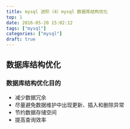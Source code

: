 ```yaml
---
title: mysql 进阶（4）mysql 数据库结构优化
top: 1
date: 2016-05-20 15:02:12
tags: ["mysql"]
categories: ["mysql"]
draft: true
---
```


## 数据库结构优化

### 数据库结构优化目的

- 减少数据冗余
- 尽量避免数据维护中出现更新、插入和删除异常
- 节约数据存储空间
- 提高查询效率


